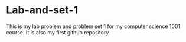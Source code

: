 # Lab-and-set-1
This is my lab problem and problem set 1 for my computer science 1001 course.
It is also my first github repository.
